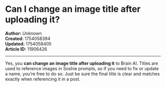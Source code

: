 # Can I change an image title after uploading it?

**Author:** Unknown  
**Created:** 1754058394  
**Updated:** 1754058405  
**Article ID:** 11906426  

---

Yes, you **can change an image title after uploading it** to Brain AI. Titles are used to reference images in Soshie prompts, so if you need to fix or update a name, you’re free to do so. Just be sure the final title is clear and matches exactly when referencing it in a post.
